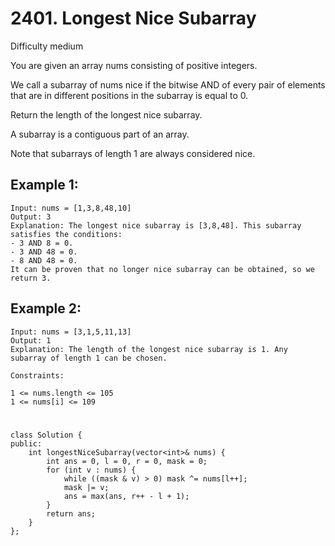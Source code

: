 # 2401. Longest Nice Subarray
Difficulty medium

You are given an array nums consisting of positive integers.

We call a subarray of nums nice if the bitwise AND of every pair of elements that are in different positions in the subarray is equal to 0.

Return the length of the longest nice subarray.

A subarray is a contiguous part of an array.

Note that subarrays of length 1 are always considered nice.


## Example 1:
```
Input: nums = [1,3,8,48,10]
Output: 3
Explanation: The longest nice subarray is [3,8,48]. This subarray satisfies the conditions:
- 3 AND 8 = 0.
- 3 AND 48 = 0.
- 8 AND 48 = 0.
It can be proven that no longer nice subarray can be obtained, so we return 3.
```


## Example 2:
```
Input: nums = [3,1,5,11,13]
Output: 1
Explanation: The length of the longest nice subarray is 1. Any subarray of length 1 can be chosen.
```


```
Constraints:

1 <= nums.length <= 105
1 <= nums[i] <= 109
```


#
```
class Solution {
public:
    int longestNiceSubarray(vector<int>& nums) {
        int ans = 0, l = 0, r = 0, mask = 0;
        for (int v : nums) {
            while ((mask & v) > 0) mask ^= nums[l++];
            mask |= v;
            ans = max(ans, r++ - l + 1);
        }
        return ans;
    }
};
```